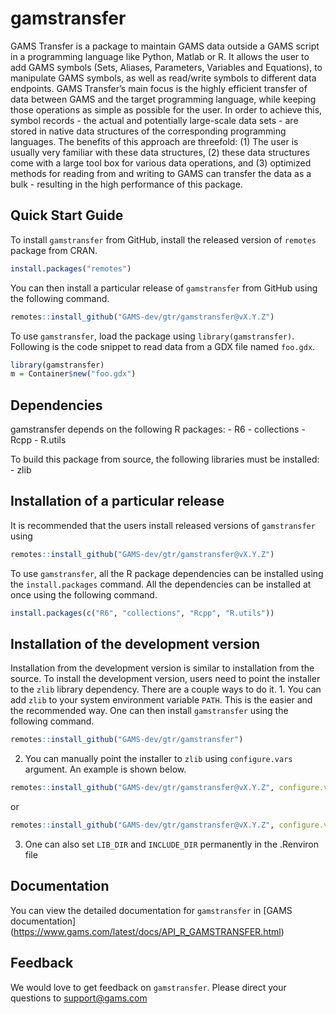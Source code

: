 
<!-- README.md is generated from README.Rmd. Please edit that file -->

# gamstransfer

<!-- badges: start -->

<!-- badges: end -->

GAMS Transfer is a package to maintain GAMS data outside a GAMS script
in a programming language like Python, Matlab or R. It allows the user
to add GAMS symbols (Sets, Aliases, Parameters, Variables and
Equations), to manipulate GAMS symbols, as well as read/write symbols to
different data endpoints. GAMS Transfer’s main focus is the highly
efficient transfer of data between GAMS and the target programming
language, while keeping those operations as simple as possible for the
user. In order to achieve this, symbol records - the actual and
potentially large-scale data sets - are stored in native data structures
of the corresponding programming languages. The benefits of this
approach are threefold: (1) The user is usually very familiar with these
data structures, (2) these data structures come with a large tool box
for various data operations, and (3) optimized methods for reading from
and writing to GAMS can transfer the data as a bulk - resulting in the
high performance of this package.

## Quick Start Guide

To install `gamstransfer` from GitHub, install the released version of
`remotes` package from CRAN.

``` r
install.packages("remotes")
```

You can then install a particular release of `gamstransfer` from GitHub
using the following command.

``` r
remotes::install_github("GAMS-dev/gtr/gamstransfer@vX.Y.Z")
```

To use `gamstransfer`, load the package using `library(gamstransfer)`.
Following is the code snippet to read data from a GDX file named
`foo.gdx`.

``` r
library(gamstransfer)
m = Container$new("foo.gdx")
```

## Dependencies

gamstransfer depends on the following R packages: - R6 - collections -
Rcpp - R.utils

To build this package from source, the following libraries must be
installed: - zlib

## Installation of a particular release

It is recommended that the users install released versions of
`gamstransfer` using

``` r
remotes::install_github("GAMS-dev/gtr/gamstransfer@vX.Y.Z")
```

To use `gamstransfer`, all the R package dependencies can be installed
using the `install.packages` command. All the dependencies can be
installed at once using the following command.

``` r
install.packages(c("R6", "collections", "Rcpp", "R.utils"))
```

## Installation of the development version

Installation from the development version is similar to installation
from the source. To install the development version, users need to point
the installer to the `zlib` library dependency. There are a couple ways
to do it. 1. You can add `zlib` to your system environment variable
`PATH`. This is the easier and the recommended way. One can then install
`gamstransfer` using the following command.

``` r
remotes::install_github("GAMS-dev/gtr/gamstransfer")
```

2.  You can manually point the installer to `zlib` using
    `configure.vars` argument. An example is shown below.

<!-- end list -->

``` r
remotes::install_github("GAMS-dev/gtr/gamstransfer@vX.Y.Z", configure.vars=c("INCLUDE_DIR='[path_to_include]' LIB_DIR='[path_to_bin]'"))
```

or

``` r
remotes::install_github("GAMS-dev/gtr/gamstransfer@vX.Y.Z", configure.vars=c("LIB_DIR='[path_to_shared_object]'"))
```

3.  One can also set `LIB_DIR` and `INCLUDE_DIR` permanently in the
    .Renviron file

## Documentation

You can view the detailed documentation for `gamstransfer` in \[GAMS
documentation\]
(<https://www.gams.com/latest/docs/API_R_GAMSTRANSFER.html>)

## Feedback

We would love to get feedback on `gamstransfer`. Please direct your
questions to <support@gams.com>
